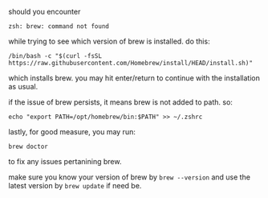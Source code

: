 should you encounter

``zsh: brew: command not found``

while trying to see which version of brew is installed. do this:

``/bin/bash -c "$(curl -fsSL https://raw.githubusercontent.com/Homebrew/install/HEAD/install.sh)"``

which installs brew.  you may hit enter/return to continue with the installation as usual.

if the issue of brew persists, it means brew is not added to path. so:

``echo "export PATH=/opt/homebrew/bin:$PATH" >> ~/.zshrc``

lastly, for good measure, you may run:

``brew doctor``

to fix any issues pertanining brew.

make sure you know your version of brew by ``brew --version`` and use the latest version by ``brew update`` if need be.


